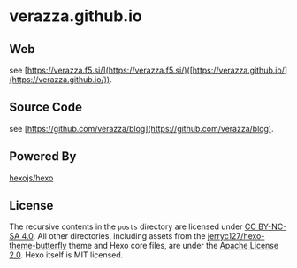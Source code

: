 # verazza.github.io

## Web
see [https://verazza.f5.si/](https://verazza.f5.si/)([https://verazza.github.io/](https://verazza.github.io/)).

## Source Code
see [https://github.com/verazza/blog](https://github.com/verazza/blog).

## Powered By
[hexojs/hexo](https://github.com/hexojs/hexo)

## License
The recursive contents in the `posts` directory are licensed under [CC BY-NC-SA 4.0](posts/LICENSE). All other directories, including assets from the [jerryc127/hexo-theme-butterfly](https://github.com/jerryc127/hexo-theme-butterfly) theme and Hexo core files, are under the [Apache License 2.0](LICENSE). Hexo itself is MIT licensed.
